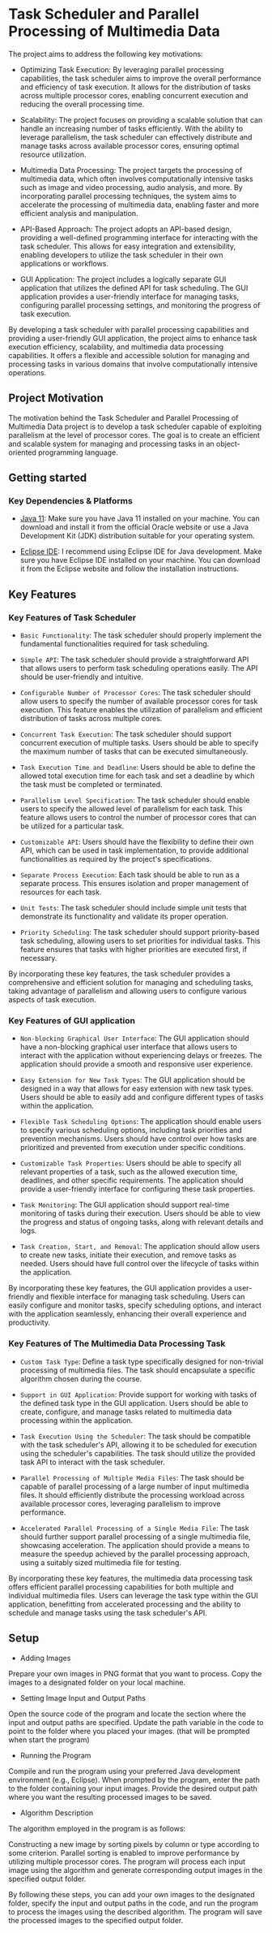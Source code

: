 # Task Scheduler and Parallel Processing of Multimedia Data

The project aims to address the following key motivations:

- Optimizing Task Execution: By leveraging parallel processing capabilities, the task scheduler aims to improve the overall performance and efficiency of task execution. It allows for the distribution of tasks across multiple processor cores, enabling concurrent execution and reducing the overall processing time.

- Scalability: The project focuses on providing a scalable solution that can handle an increasing number of tasks efficiently. With the ability to leverage parallelism, the task scheduler can effectively distribute and manage tasks across available processor cores, ensuring optimal resource utilization.

- Multimedia Data Processing: The project targets the processing of multimedia data, which often involves computationally intensive tasks such as image and video processing, audio analysis, and more. By incorporating parallel processing techniques, the system aims to accelerate the processing of multimedia data, enabling faster and more efficient analysis and manipulation.

- API-Based Approach: The project adopts an API-based design, providing a well-defined programming interface for interacting with the task scheduler. This allows for easy integration and extensibility, enabling developers to utilize the task scheduler in their own applications or workflows.

- GUI Application: The project includes a logically separate GUI application that utilizes the defined API for task scheduling. The GUI application provides a user-friendly interface for managing tasks, configuring parallel processing settings, and monitoring the progress of task execution.

By developing a task scheduler with parallel processing capabilities and providing a user-friendly GUI application, the project aims to enhance task execution efficiency, scalability, and multimedia data processing capabilities. It offers a flexible and accessible solution for managing and processing tasks in various domains that involve computationally intensive operations.

## Project Motivation

The motivation behind the Task Scheduler and Parallel Processing of Multimedia Data project is to develop a task scheduler capable of exploiting parallelism at the level of processor cores. The goal is to create an efficient and scalable system for managing and processing tasks in an object-oriented programming language.

## Getting started

### Key Dependencies & Platforms

- [Java 11](https://www.oracle.com/java/technologies/javase/jdk11-archive-downloads.html): Make sure you have Java 11 installed on your machine. You can download and install it from the official Oracle website or use a Java Development Kit (JDK) distribution suitable for your operating system.

- [Eclipse IDE](https://www.eclipse.org/ide/): I recommend using Eclipse IDE for Java development. Make sure you have Eclipse IDE installed on your machine. You can download it from the Eclipse website and follow the installation instructions.

## Key Features

### Key Features of Task Scheduler

- `Basic Functionality`: The task scheduler should properly implement the fundamental functionalities required for task scheduling.

- `Simple API`: The task scheduler should provide a straightforward API that allows users to perform task scheduling operations easily. The API should be user-friendly and intuitive.

- `Configurable Number of Processor Cores`: The task scheduler should allow users to specify the number of available processor cores for task execution. This feature enables the utilization of parallelism and efficient distribution of tasks across multiple cores.

- `Concurrent Task Execution`: The task scheduler should support concurrent execution of multiple tasks. Users should be able to specify the maximum number of tasks that can be executed simultaneously.

- `Task Execution Time and Deadline`: Users should be able to define the allowed total execution time for each task and set a deadline by which the task must be completed or terminated.

- `Parallelism Level Specification`: The task scheduler should enable users to specify the allowed level of parallelism for each task. This feature allows users to control the number of processor cores that can be utilized for a particular task.

- `Customizable API`: Users should have the flexibility to define their own API, which can be used in task implementation, to provide additional functionalities as required by the project's specifications.

- `Separate Process Execution`: Each task should be able to run as a separate process. This ensures isolation and proper management of resources for each task.

- `Unit Tests`: The task scheduler should include simple unit tests that demonstrate its functionality and validate its proper operation.

- `Priority Scheduling`: The task scheduler should support priority-based task scheduling, allowing users to set priorities for individual tasks. This feature ensures that tasks with higher priorities are executed first, if necessary.

By incorporating these key features, the task scheduler provides a comprehensive and efficient solution for managing and scheduling tasks, taking advantage of parallelism and allowing users to configure various aspects of task execution.

### Key Features of GUI application

- `Non-blocking Graphical User Interface`: The GUI application should have a non-blocking graphical user interface that allows users to interact with the application without experiencing delays or freezes. The application should provide a smooth and responsive user experience.

- `Easy Extension for New Task Types`: The GUI application should be designed in a way that allows for easy extension with new task types. Users should be able to easily add and configure different types of tasks within the application.

- `Flexible Task Scheduling Options`: The application should enable users to specify various scheduling options, including task priorities and prevention mechanisms. Users should have control over how tasks are prioritized and prevented from execution under specific conditions.

- `Customizable Task Properties`: Users should be able to specify all relevant properties of a task, such as the allowed execution time, deadlines, and other specific requirements. The application should provide a user-friendly interface for configuring these task properties.

- `Task Monitoring`: The GUI application should support real-time monitoring of tasks during their execution. Users should be able to view the progress and status of ongoing tasks, along with relevant details and logs.

- `Task Creation, Start, and Removal`: The application should allow users to create new tasks, initiate their execution, and remove tasks as needed. Users should have full control over the lifecycle of tasks within the application.

By incorporating these key features, the GUI application provides a user-friendly and flexible interface for managing task scheduling. Users can easily configure and monitor tasks, specify scheduling options, and interact with the application seamlessly, enhancing their overall experience and productivity.

### Key Features of The Multimedia Data Processing Task

- `Custom Task Type`: Define a task type specifically designed for non-trivial processing of multimedia files. The task should encapsulate a specific algorithm chosen during the course.

- `Support in GUI Application`: Provide support for working with tasks of the defined task type in the GUI application. Users should be able to create, configure, and manage tasks related to multimedia data processing within the application.

- `Task Execution Using the Scheduler`: The task should be compatible with the task scheduler's API, allowing it to be scheduled for execution using the scheduler's capabilities. The task should utilize the provided task API to interact with the task scheduler.

- `Parallel Processing of Multiple Media Files`: The task should be capable of parallel processing of a large number of input multimedia files. It should efficiently distribute the processing workload across available processor cores, leveraging parallelism to improve performance.

- `Accelerated Parallel Processing of a Single Media File`: The task should further support parallel processing of a single multimedia file, showcasing acceleration. The application should provide a means to measure the speedup achieved by the parallel processing approach, using a suitably sized multimedia file for testing.

By incorporating these key features, the multimedia data processing task offers efficient parallel processing capabilities for both multiple and individual multimedia files. Users can leverage the task type within the GUI application, benefitting from accelerated processing and the ability to schedule and manage tasks using the task scheduler's API.

## Setup

- Adding Images

Prepare your own images in PNG format that you want to process.
Copy the images to a designated folder on your local machine.

- Setting Image Input and Output Paths

Open the source code of the program and locate the section where the input and output paths are specified.
Update the path variable in the code to point to the folder where you placed your images. (that will be
prompted when start the program)

- Running the Program

Compile and run the program using your preferred Java development environment (e.g., Eclipse).
When prompted by the program, enter the path to the folder containing your input images.
Provide the desired output path where you want the resulting processed images to be saved.

- Algorithm Description

The algorithm employed in the program is as follows:

Constructing a new image by sorting pixels by column or type according to some criterion.
Parallel sorting is enabled to improve performance by utilizing multiple processor cores.
The program will process each input image using the algorithm and generate corresponding output images in the specified output folder.

By following these steps, you can add your own images to the designated folder, specify the input and output paths in the code, and run the program to process the images using the described algorithm. The program will save the processed images to the specified output folder.